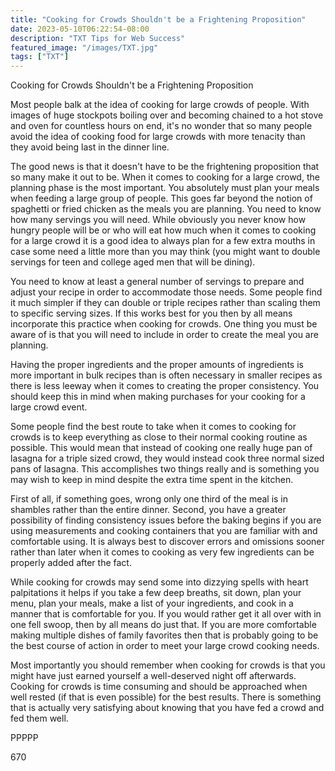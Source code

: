 ```yaml
---
title: "Cooking for Crowds Shouldn't be a Frightening Proposition"
date: 2023-05-10T06:22:54-08:00
description: "TXT Tips for Web Success"
featured_image: "/images/TXT.jpg"
tags: ["TXT"]
---
```


Cooking for Crowds Shouldn't be a Frightening Proposition

Most people balk at the idea of cooking for large crowds of people. With images of huge stockpots boiling over and becoming chained to a hot stove and oven for countless hours on end, it's no wonder that so many people avoid the idea of cooking food for large crowds with more tenacity than they avoid being last in the dinner line. 

The good news is that it doesn't have to be the frightening proposition that so many make it out to be. When it comes to cooking for a large crowd, the planning phase is the most important. You absolutely must plan your meals when feeding a large group of people. This goes far beyond the notion of spaghetti or fried chicken as the meals you are planning. You need to know how many servings you will need. While obviously you never know how hungry people will be or who will eat how much when it comes to cooking for a large crowd it is a good idea to always plan for a few extra mouths in case some need a little more than you may think (you might want to double servings for teen and college aged men that will be dining). 

You need to know at least a general number of servings to prepare and adjust your recipe in order to accommodate those needs. Some people find it much simpler if they can double or triple recipes rather than scaling them to specific serving sizes. If this works best for you then by all means incorporate this practice when cooking for crowds. One thing you must be aware of is that you will need to include in order to create the meal you are planning.

Having the proper ingredients and the proper amounts of ingredients is more important in bulk recipes than is often necessary in smaller recipes as there is less leeway when it comes to creating the proper consistency. You should keep this in mind when making purchases for your cooking for a large crowd event.

Some people find the best route to take when it comes to cooking for crowds is to keep everything as close to their normal cooking routine as possible. This would mean that instead of cooking one really huge pan of lasagna for a triple sized crowd, they would instead cook three normal sized pans of lasagna. This accomplishes two things really and is something you may wish to keep in mind despite the extra time spent in the kitchen.

First of all, if something goes, wrong only one third of the meal is in shambles rather than the entire dinner. Second, you have a greater possibility of finding consistency issues before the baking begins if you are using measurements and cooking containers that you are familiar with and comfortable using. It is always best to discover errors and omissions sooner rather than later when it comes to cooking as very few ingredients can be properly added after the fact. 

While cooking for crowds may send some into dizzying spells with heart palpitations it helps if you take a few deep breaths, sit down, plan your menu, plan your meals, make a list of your ingredients, and cook in a manner that is comfortable for you. If you would rather get it all over with in one fell swoop, then by all means do just that. If you are more comfortable making multiple dishes of family favorites then that is probably going to be the best course of action in order to meet your large crowd cooking needs. 

Most importantly you should remember when cooking for crowds is that you might have just earned yourself a well-deserved night off afterwards. Cooking for crowds is time consuming and should be approached when well rested (if that is even possible) for the best results. There is something that is actually very satisfying about knowing that you have fed a crowd and fed them well. 

PPPPP

670



